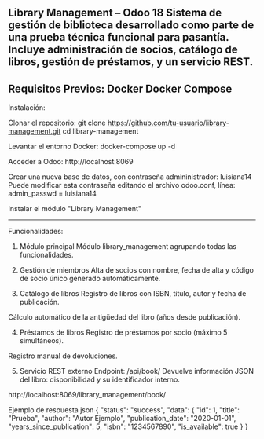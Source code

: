 Library Management – Odoo 18
Sistema de gestión de biblioteca desarrollado como parte de una prueba técnica funcional para pasantía. Incluye administración de socios, catálogo de libros, gestión de préstamos, y un servicio REST.
-----------------------------------------------
Requisitos Previos:
Docker
Docker Compose
-----------------------------------------------

Instalación:

Clonar el repositorio: 
git clone https://github.com/tu-usuario/library-management.git
cd library-management

Levantar el entorno Docker: docker-compose up -d

Acceder a Odoo: http://localhost:8069

Crear una nueva base de datos, con contraseña admininistrador: luisiana14
Puede modificar esta contraseña editando el archivo odoo.conf, línea: admin_passwd = luisiana14

Instalar el módulo "Library Management"

----------------------------------------------- 
Funcionalidades:

1. Módulo principal
Módulo library_management agrupando todas las funcionalidades.

2. Gestión de miembros
Alta de socios con nombre, fecha de alta y código de socio único generado automáticamente.

3. Catálogo de libros
Registro de libros con ISBN, título, autor y fecha de publicación.

Cálculo automático de la antigüedad del libro (años desde publicación).

4. Préstamos de libros
Registro de préstamos por socio (máximo 5 simultáneos).

Registro manual de devoluciones.

5. Servicio REST externo
Endpoint: /api/book/<isbn>
Devuelve información JSON del libro: disponibilidad y su identificador interno.

http://localhost:8069/library_management/book/<isbn>

Ejemplo de respuesta
json
{
  "status": "success",
  "data": {
    "id": 1,
    "title": "Prueba",
    "author": "Autor Ejemplo",
    "publication_date": "2020-01-01",
    "years_since_publication": 5,
    "isbn": "1234567890",
    "is_available": true
  }
}